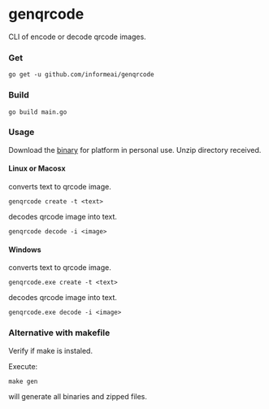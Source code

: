 # genqrcode
CLI of encode or decode qrcode images.
### Get
```
go get -u github.com/informeai/genqrcode
```
### Build
```
go build main.go
```
### Usage
Download the [binary](https://github.com/informeai/genqrcode/releases/tag/v0.1.0) for platform in personal use.
Unzip directory received.
#### Linux or Macosx
converts text to qrcode image.
```
genqrcode create -t <text>
```
decodes qrcode image into text.
```
genqrcode decode -i <image>
```
#### Windows
converts text to qrcode image.
```
genqrcode.exe create -t <text>
```
decodes qrcode image into text.
```
genqrcode.exe decode -i <image>
```
### Alternative with makefile
Verify if make is instaled.

Execute:
```
make gen
```
will generate all binaries and zipped files.